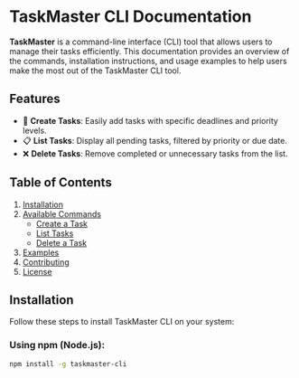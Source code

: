 # TaskMaster CLI Documentation

**TaskMaster** is a command-line interface (CLI) tool that allows users to manage their tasks efficiently. This documentation provides an overview of the commands, installation instructions, and usage examples to help users make the most out of the TaskMaster CLI tool.

## Features

- 📝 **Create Tasks**: Easily add tasks with specific deadlines and priority levels.
- 📋 **List Tasks**: Display all pending tasks, filtered by priority or due date.
- ❌ **Delete Tasks**: Remove completed or unnecessary tasks from the list.

## Table of Contents

1. [Installation](#installation)
2. [Available Commands](#available-commands)
   - [Create a Task](#create-a-task)
   - [List Tasks](#list-tasks)
   - [Delete a Task](#delete-a-task)
3. [Examples](#examples)
4. [Contributing](#contributing)
5. [License](#license)

## Installation

Follow these steps to install TaskMaster CLI on your system:

### Using npm (Node.js):

```bash
npm install -g taskmaster-cli
